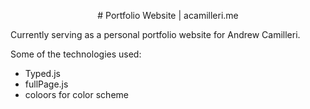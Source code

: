 <p align="center">
    # Portfolio Website | acamilleri.me
</p>

Currently serving as a personal portfolio website for Andrew Camilleri.

Some of the technologies used:
* Typed.js
* fullPage.js
* coloors for color scheme

